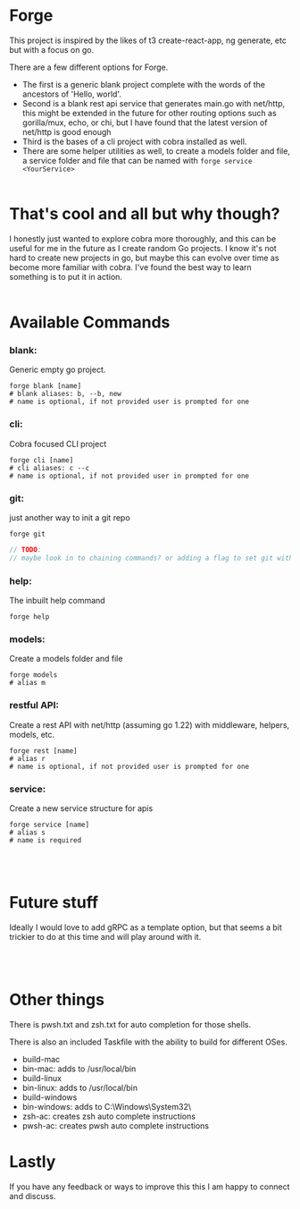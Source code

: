  # Forge
 

This project is inspired by the likes of t3 create-react-app, ng generate, etc but with a focus on go.

There are a few different options for Forge.
- The first is a generic blank project complete with the words of the ancestors of 'Hello, world'.
- Second is a blank rest api service that generates main.go with net/http, this might be extended in the future for other routing options such as gorilla/mux, echo, or chi, but I have found that the latest version of net/http is good enough
- Third is the bases of a cli project with cobra installed as well.
- There are some helper utilities as well, to create a models folder and file, a service folder and file that can be named with `forge service <YourService>`
<br><br>

# That's cool and all but why though?
I honestly just wanted to explore cobra more thoroughly, and this can be useful for me in the future as I create random Go projects. I know it's not hard to create new projects in go, but maybe this can evolve over time as become more familiar with cobra. I've found the best way to learn something is to put it in action.
<br><br>

# Available Commands
### blank: 
Generic empty go project.
```shell 
forge blank [name]
# blank aliases: b, --b, new 
# name is optional, if not provided user is prompted for one
```
### cli:
Cobra focused CLI project
``` shell
forge cli [name]
# cli aliases: c --c
# name is optional, if not provided user in prompted for one
```
### git: 
just another way to init a git repo
``` shell
forge git
```
 ``` go 
 // TODO:
 // maybe look in to chaining commands? or adding a flag to set git with -g)
 ```
### help: 
The inbuilt help command
``` shell
forge help
```
### models: 
Create a models folder and file
```shell
forge models
# alias m
```
### restful API: 
Create a rest API with net/http (assuming go 1.22) with middleware, helpers, models, etc.
```shell
forge rest [name]
# alias r
# name is optional, if not provided user is prompted for one
```

### service: 
Create a new service structure for apis
```shell
forge service [name]
# alias s
# name is required
```
<br><br>

# Future stuff
Ideally I would love to add gRPC as a template option, but that seems a bit trickier to do at this time and will play around with it.

<br><br>

# Other things
There is pwsh.txt and zsh.txt for auto completion for those shells.   

There is also an included Taskfile with the ability to build for different OSes.
- build-mac
- bin-mac: adds to /usr/local/bin
- build-linux
- bin-linux: adds to /usr/local/bin
- build-windows
- bin-windows: adds to C:\Windows\System32\
- zsh-ac: creates zsh auto complete instructions
- pwsh-ac: creates pwsh auto complete instructions

# Lastly
If you have any feedback or ways to improve this this I am happy to connect and discuss.
